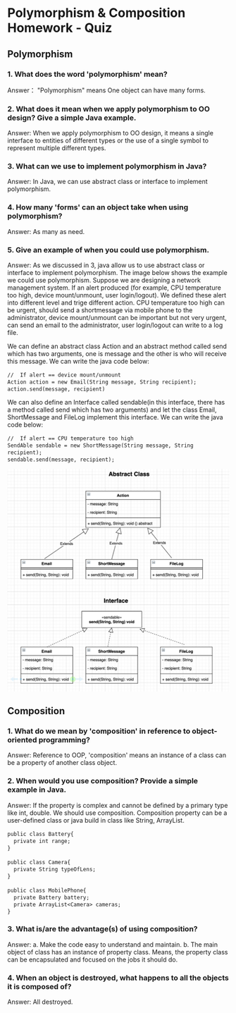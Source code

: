 # Polymorphism & Composition Homework - Quiz
## Polymorphism

### 1. What does the word 'polymorphism' mean?

Answer： "Polymorphism" means One object can have many forms. 

### 2. What does it mean when we apply polymorphism to OO design? Give a simple Java example.

Answer: When we apply polymorphism to OO design, it means a single interface to entities of different types or the use of a 
single symbol to represent multiple different types.    

### 3. What can we use to implement polymorphism in Java?

Answer: In Java, we can use abstract class or interface to implement polymorphism. 

### 4. How many 'forms' can an object take when using polymorphism?

Answer: As many as need. 

### 5. Give an example of when you could use polymorphism.

Answer: As we discussed in 3, java allow us to use abstract class or interface to implement polymorphism. The image below 
shows the example we could use polymorphism. Suppose we are designing a network management system. If an alert produced (for example, CPU temperature too high, device mount/unmount, user login/logout). We defined these alert into different level and trige different action. CPU temperature too high can be urgent, should send a shortmessage via mobile phone to the administrator, device mount/unmount can be important but not very urgent, can send an email to the administrator, user login/logout can write to a log file. 

We can define an abstract class Action and an abstract method called send which has two arguments, one is message and the other is who will receive this message. We can write the java code below:

```
//  If alert == device mount/unmount
Action action = new Email(String message, String recipient);
action.send(message, recipient)  
```

We can also define an Interface called sendable(in this interface, there has a method called send which has two arguments) and let the class Email, ShortMessage and FileLog implement this interface. We can write the java code below:
```
//  If alert == CPU temperature too high
SendAble sendable = new ShortMessage(String message, String recipient);
sendable.send(message, recipient);
```

![Image of Polymorphism](./image/Action-Polymorphism.png)


## Composition
### 1. What do we mean by 'composition' in reference to object-oriented programming?

Answer: Reference to OOP, 'composition' means an instance of a class can be a property of another class object. 

### 2. When would you use composition? Provide a simple example in Java.
Answer: If the property is complex and cannot be defined by a primary type like int, double. We should use composition. 
Composition property can be a user-defined class or java build in class like String, ArrayList. 

```
public class Battery{
  private int range;
}

public class Camera{
  private String typeOfLens;
}

public class MobilePhone{
  private Battery battery;
  private ArrayList<Camera> cameras;
}
```

### 3. What is/are the advantage(s) of using composition?
Answer: a. Make the code easy to understand and maintain.
        b. The main object of class has an instance of property class. Means, the property class can be 
        encapsulated and focused on the jobs it should do.         

### 4. When an object is destroyed, what happens to all the objects it is composed of?
Answer: All destroyed. 
